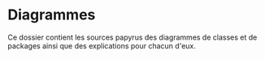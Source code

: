 # Diagrammes
Ce dossier contient les sources papyrus des diagrammes de classes et de packages ainsi que des explications pour chacun d'eux.
